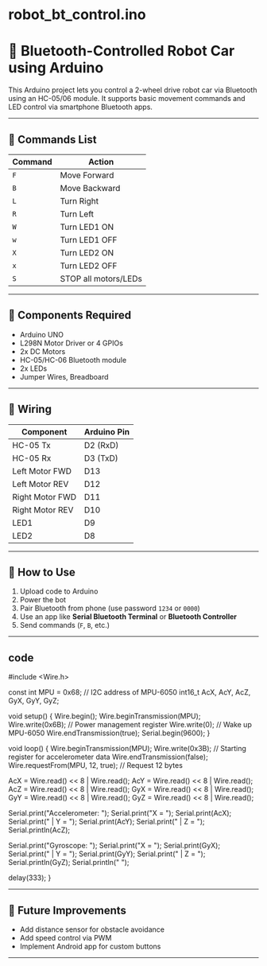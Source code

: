 # robot_bt_control.ino
# 🤖 Bluetooth-Controlled Robot Car using Arduino

This Arduino project lets you control a 2-wheel drive robot car via Bluetooth using an HC-05/06 module. It supports basic movement commands and LED control via smartphone Bluetooth apps.

---

## 📲 Commands List

| Command | Action               |
|---------|----------------------|
| `F`     | Move Forward         |
| `B`     | Move Backward        |
| `L`     | Turn Right           |
| `R`     | Turn Left            |
| `W`     | Turn LED1 ON         |
| `w`     | Turn LED1 OFF        |
| `X`     | Turn LED2 ON         |
| `x`     | Turn LED2 OFF        |
| `S`     | STOP all motors/LEDs |

---

## 🧰 Components Required

- Arduino UNO
- L298N Motor Driver or 4 GPIOs
- 2x DC Motors
- HC-05/HC-06 Bluetooth module
- 2x LEDs
- Jumper Wires, Breadboard

---

## 🔌 Wiring

| Component      | Arduino Pin |
|----------------|-------------|
| HC-05 Tx       | D2 (RxD)    |
| HC-05 Rx       | D3 (TxD)    |
| Left Motor FWD | D13         |
| Left Motor REV | D12         |
| Right Motor FWD| D11         |
| Right Motor REV| D10         |
| LED1           | D9          |
| LED2           | D8          |

---

## 🔧 How to Use

1. Upload code to Arduino
2. Power the bot
3. Pair Bluetooth from phone (use password `1234` or `0000`)
4. Use an app like **Serial Bluetooth Terminal** or **Bluetooth Controller**
5. Send commands (`F`, `B`, etc.)

---

## code
#include <Wire.h>

const int MPU = 0x68; // I2C address of MPU-6050
int16_t AcX, AcY, AcZ, GyX, GyY, GyZ;

void setup() {
  Wire.begin();
  Wire.beginTransmission(MPU);
  Wire.write(0x6B); // Power management register
  Wire.write(0);    // Wake up MPU-6050
  Wire.endTransmission(true);
  Serial.begin(9600);
}

void loop() {
  Wire.beginTransmission(MPU);
  Wire.write(0x3B); // Starting register for accelerometer data
  Wire.endTransmission(false);
  Wire.requestFrom(MPU, 12, true); // Request 12 bytes

  AcX = Wire.read() << 8 | Wire.read();
  AcY = Wire.read() << 8 | Wire.read();
  AcZ = Wire.read() << 8 | Wire.read();
  GyX = Wire.read() << 8 | Wire.read();
  GyY = Wire.read() << 8 | Wire.read();
  GyZ = Wire.read() << 8 | Wire.read();

  Serial.print("Accelerometer: ");
  Serial.print("X = "); Serial.print(AcX);
  Serial.print(" | Y = "); Serial.print(AcY);
  Serial.print(" | Z = "); Serial.println(AcZ);

  Serial.print("Gyroscope: ");
  Serial.print("X = "); Serial.print(GyX);
  Serial.print(" | Y = "); Serial.print(GyY);
  Serial.print(" | Z = "); Serial.println(GyZ);
  Serial.println(" ");

  delay(333);
}


---

## 🚀 Future Improvements

- Add distance sensor for obstacle avoidance
- Add speed control via PWM
- Implement Android app for custom buttons

---

